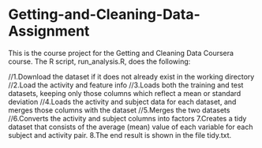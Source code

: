 # Getting-and-Cleaning-Data-Assignment
This is the course project for the Getting and Cleaning Data Coursera course. The R script, run_analysis.R, does the following:

//1.Download the dataset if it does not already exist in the working directory
//2.Load the activity and feature info
//3.Loads both the training and test datasets, keeping only those columns which reflect a mean or standard deviation
//4.Loads the activity and subject data for each dataset, and merges those columns with the dataset
//5.Merges the two datasets
//6.Converts the activity and subject columns into factors
7.Creates a tidy dataset that consists of the average (mean) value of each variable for each subject and activity pair.
8.The end result is shown in the file tidy.txt.
